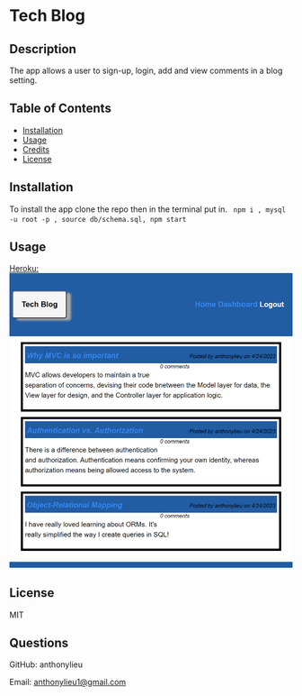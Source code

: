 # Tech Blog

## Description

The app allows a user to sign-up, login, add and view comments in a blog setting.

## Table of Contents

- [Installation](#installation)
- [Usage](#usage)
- [Credits](#credits)
- [License](#license)

## Installation

To install the app clone the repo then in the terminal put in.
` npm i , mysql -u root -p , source db/schema.sql, npm start`

## Usage

[Heroku:](https://module-14-mvc.herokuapp.com/)
![Screenshot](./screenshot.png)


## License

MIT

## Questions

GitHub: anthonylieu

Email: anthonylieu1@gmail.com
